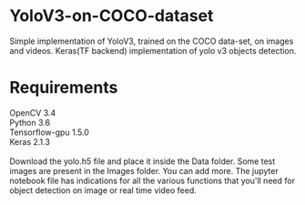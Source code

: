 # YoloV3-on-COCO-dataset
Simple implementation of YoloV3, trained on the COCO data-set, on images and videos. Keras(TF backend) implementation of yolo v3 objects detection.

# Requirements
OpenCV 3.4 <br/>
Python 3.6 <br/>
Tensorflow-gpu 1.5.0 <br/>
Keras 2.1.3 <br/>
<br/>
Download the yolo.h5 file and place it inside the Data folder. Some test images are present in the Images folder. You can add more. The jupyter notebook file has indications for all the various functions that you'll need for object detection on image or real time video feed.
